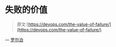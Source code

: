 # 失败的价值

> 原文:[https://devops.com/the-value-of-failure/](https://devops.com/the-value-of-failure/)

— [罗尔泊](https://devops.com/author/breselman/)